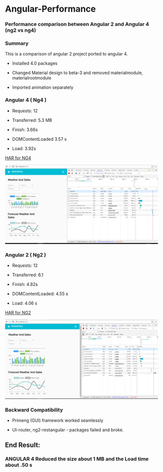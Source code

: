  # Angular-Performance

### Performance comparison between Angular 2 and Angular 4 (ng2 vs ng4)


### Summary

This is a comparison of angular 2 project ported to angular 4.

- Installed 4.0 packages

- Changed Material design to beta-3 and removed materialmodule, materialrootmodule

- Imported animation separately


### Angular 4 ( Ng4 )

- Requests: 12 

- Transferred: 5.3 MB 

- Finish: 3.66s

- DOMContentLoaded 3.57 s

- Load: 3.92s


[HAR for NG4](/angular4-har)


![Alt text](/ng4_performance.PNG)


### Angular 2 ( Ng2 )

- Requests: 12

- Transferred: 6.1 

- Finish: 4.82s

- DOMContentLoaded: 4.55 s

- Load: 4.06 s


[HAR for NG2](/angular2-har)

![Alt text](/ng2_performance.PNG)


### Backward Compatibility

- Primeng (GUI) framework worked seamlessly 

- UI-router, ng2-restangular - packages failed and broke.

## End Result:

### ANGULAR 4 Reduced the size about 1 MB and the Load time about .50 s



